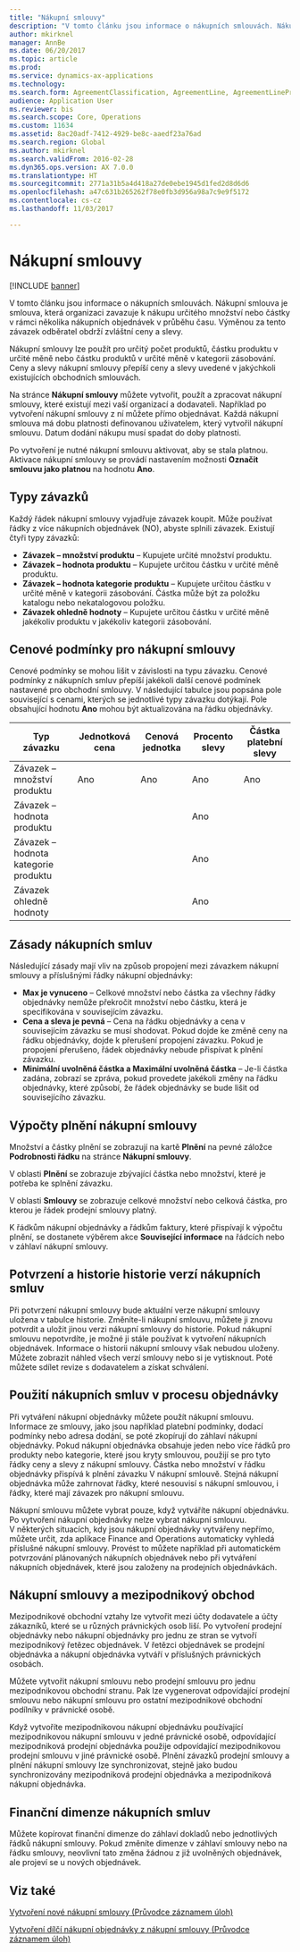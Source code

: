 ```yaml
---
title: "Nákupní smlouvy"
description: "V tomto článku jsou informace o nákupních smlouvách. Nákupní smlouva je smlouva, která organizaci zavazuje k nákupu určitého množství nebo částky v rámci několika nákupních objednávek v průběhu času. Výměnou za tento závazek odběratel obdrží zvláštní ceny a slevy."
author: mkirknel
manager: AnnBe
ms.date: 06/20/2017
ms.topic: article
ms.prod: 
ms.service: dynamics-ax-applications
ms.technology: 
ms.search.form: AgreementClassification, AgreementLine, AgreementLinePrompt, PurchAgreement, PurchAgreementCreate, PurchAgreementGenerateReleaseOrder, PurchAgreementHistory, PurchAgreementInvoiceJournal
audience: Application User
ms.reviewer: bis
ms.search.scope: Core, Operations
ms.custom: 11634
ms.assetid: 8ac20adf-7412-4929-be8c-aaedf23a76ad
ms.search.region: Global
ms.author: mkirknel
ms.search.validFrom: 2016-02-28
ms.dyn365.ops.version: AX 7.0.0
ms.translationtype: HT
ms.sourcegitcommit: 2771a31b5a4d418a27de0ebe1945d1fed2d8d6d6
ms.openlocfilehash: a47c631b265262f78e0fb3d956a98a7c9e9f5172
ms.contentlocale: cs-cz
ms.lasthandoff: 11/03/2017

---
```


# <a name="purchase-agreements"></a>Nákupní smlouvy

[!INCLUDE [banner](../includes/banner.md)]

V tomto článku jsou informace o nákupních smlouvách. Nákupní smlouva je smlouva, která organizaci zavazuje k nákupu určitého množství nebo částky v rámci několika nákupních objednávek v průběhu času. Výměnou za tento závazek odběratel obdrží zvláštní ceny a slevy. 

Nákupní smlouvy lze použít pro určitý počet produktů, částku produktu v určité měně nebo částku produktů v určité měně v kategorii zásobování. Ceny a slevy nákupní smlouvy přepíší ceny a slevy uvedené v jakýchkoli existujících obchodních smlouvách.  

Na stránce **Nákupní smlouvy** můžete vytvořit, použít a zpracovat nákupní smlouvy, které existují mezi vaší organizací a dodavateli. Například po vytvoření nákupní smlouvy z ní můžete přímo objednávat. Každá nákupní smlouva má dobu platnosti definovanou uživatelem, který vytvořil nákupní smlouvu. Datum dodání nákupu musí spadat do doby platnosti.  

Po vytvoření je nutné nákupní smlouvu aktivovat, aby se stala platnou. Aktivace nákupní smlouvy se provádí nastavením možnosti **Označit smlouvu jako platnou** na hodnotu **Ano**.

## <a name="commitment-types"></a>Typy závazků
Každý řádek nákupní smlouvy vyjadřuje závazek koupit. Může používat řádky z více nákupních objednávek (NO), abyste splnili závazek. Existují čtyři typy závazků:

-   **Závazek – množství produktu** – Kupujete určité množství produktu.
-   **Závazek – hodnota produktu** – Kupujete určitou částku v určité měně produktu.
-   **Závazek – hodnota kategorie produktu** – Kupujete určitou částku v určité měně v kategorii zásobování. Částka může být za položku katalogu nebo nekatalogovou položku.
-   **Závazek ohledně hodnoty** – Kupujete určitou částku v určité měně jakékoliv produktu v jakékoliv kategorii zásobování.

## <a name="pricing-terms-for-purchase-agreements"></a>Cenové podmínky pro nákupní smlouvy
Cenové podmínky se mohou lišit v závislosti na typu závazku. Cenové podmínky z nákupních smluv přepíší jakékoli další cenové podmínek nastavené pro obchodní smlouvy. V následující tabulce jsou popsána pole související s cenami, kterých se jednotlivé typy závazku dotýkají. Pole obsahující hodnotu **Ano** mohou být aktualizována na řádku objednávky.

| Typ závazku                   | Jednotková cena | Cenová jednotka | Procento slevy | Částka platební slevy |
|-----------------------------------|------------|------------|------------------|----------------------|
| Závazek – množství produktu       | Ano        | Ano        | Ano              | Ano                  |
| Závazek – hodnota produktu          |            |            | Ano              |                      |
| Závazek – hodnota kategorie produktu |            |            | Ano              |                      |
| Závazek ohledně hodnoty                  |            |            | Ano              |                      |

## <a name="policies-for-purchase-agreements"></a>Zásady nákupních smluv
Následující zásady mají vliv na způsob propojení mezi závazkem nákupní smlouvy a příslušnými řádky nákupní objednávky:

-   **Max je vynuceno** – Celkové množství nebo částka za všechny řádky objednávky nemůže překročit množství nebo částku, která je specifikována v souvisejícím závazku.
-   **Cena a sleva je pevná** – Cena na řádku objednávky a cena v souvisejícím závazku se musí shodovat. Pokud dojde ke změně ceny na řádku objednávky, dojde k přerušení propojení závazku. Pokud je propojení přerušeno, řádek objednávky nebude přispívat k plnění závazku.
-   **Minimální uvolněná částka a Maximální uvolněná částka** – Je-li částka zadána, zobrazí se zpráva, pokud provedete jakékoli změny na řádku objednávky, které způsobí, že řádek objednávky se bude lišit od souvisejícího závazku.

## <a name="fulfillment-calculations-for-purchase-agreements"></a>Výpočty plnění nákupní smlouvy
Množství a částky plnění se zobrazují na kartě **Plnění** na pevné záložce **Podrobnosti řádku** na stránce **Nákupní smlouvy**.  

V oblasti **Plnění** se zobrazuje zbývající částka nebo množství, které je potřeba ke splnění závazku.  

V oblasti **Smlouvy** se zobrazuje celkové množství nebo celková částka, pro kterou je řádek prodejní smlouvy platný.  

K řádkům nákupní objednávky a řádkům faktury, které přispívají k výpočtu plnění, se dostanete výběrem akce **Související informace** na řádcích nebo v záhlaví nákupní smlouvy.

## <a name="confirmations-and-version-history-for-purchase-agreements"></a>Potvrzení a historie historie verzí nákupních smluv
Při potvrzení nákupní smlouvy bude aktuální verze nákupní smlouvy uložena v tabulce historie. Změníte-li nákupní smlouvu, můžete ji znovu potvrdit a uložit jinou verzi nákupní smlouvy do historie. Pokud nákupní smlouvu nepotvrdíte, je možné ji stále používat k vytvoření nákupních objednávek. Informace o historii nákupní smlouvy však nebudou uloženy. Můžete zobrazit náhled všech verzí smlouvy nebo si je vytisknout. Poté můžete sdílet revize s dodavatelem a získat schválení.

## <a name="applying-purchase-agreements-in-the-ordering-process"></a>Použití nákupních smluv v procesu objednávky
Při vytváření nákupní objednávky můžete použít nákupní smlouvu. Informace ze smlouvy, jako jsou například platební podmínky, dodací podmínky nebo adresa dodání, se poté zkopírují do záhlaví nákupní objednávky. Pokud nákupní objednávka obsahuje jeden nebo více řádků pro produkty nebo kategorie, které jsou kryty smlouvou, použijí se pro tyto řádky ceny a slevy z nákupní smlouvy. Částka nebo množství v řádku objednávky přispívá k plnění závazku V nákupní smlouvě. Stejná nákupní objednávka může zahrnovat řádky, které nesouvisí s nákupní smlouvou, i řádky, které mají závazek pro nákupní smlouvu.  

Nákupní smlouvu můžete vybrat pouze, když vytváříte nákupní objednávku. Po vytvoření nákupní objednávky nelze vybrat nákupní smlouvu.  
V některých situacích, kdy jsou nákupní objednávky vytvářeny nepřímo, můžete určit, zda aplikace Finance and Operations automaticky vyhledá příslušné nákupní smlouvy. Provést to můžete například při automatickém potvrzování plánovaných nákupních objednávek nebo při vytváření nákupních objednávek, které jsou založeny na prodejních objednávkách.

## <a name="purchase-agreements-and-intercompany-trade"></a>Nákupní smlouvy a mezipodnikový obchod
Mezipodnikové obchodní vztahy lze vytvořit mezi účty dodavatele a účty zákazníků, které se u různých právnických osob liší. Po vytvoření prodejní objednávky nebo nákupní objednávky pro jednu ze stran se vytvoří mezipodnikový řetězec objednávek. V řetězci objednávek se prodejní objednávka a nákupní objednávka vytváří v příslušných právnických osobách.  

Můžete vytvořit nákupní smlouvu nebo prodejní smlouvu pro jednu mezipodnikovou obchodní stranu. Pak lze vygenerovat odpovídající prodejní smlouvu nebo nákupní smlouvu pro ostatní mezipodnikové obchodní podílníky v právnické osobě.  

Když vytvoříte mezipodnikovou nákupní objednávku používající mezipodnikovou nákupní smlouvu v jedné právnické osobě, odpovídající mezipodniková prodejní objednávka použije odpovídající mezipodnikovou prodejní smlouvu v jiné právnické osobě. Plnění závazků prodejní smlouvy a plnění nákupní smlouvy lze synchronizovat, stejně jako budou synchronizovány mezipodniková prodejní objednávka a mezipodniková nákupní objednávka.

## <a name="financial-dimensions-on-purchase-agreements"></a>Finanční dimenze nákupních smluv
Můžete kopírovat finanční dimenze do záhlaví dokladů nebo jednotlivých řádků nákupní smlouvy. Pokud změníte dimenze v záhlaví smlouvy nebo na řádku smlouvy, neovlivní tato změna žádnou z již uvolněných objednávek, ale projeví se u nových objednávek.

<a name="see-also"></a>Viz také
--------

[Vytvoření nové nákupní smlouvy (Průvodce záznamem úloh)](tasks/create-purchase-agreement.md)

[Vytvoření dílčí nákupní objednávky z nákupní smlouvy (Průvodce záznamem úloh)](tasks/create-purchase-release-order-purchase-agreement.md)




